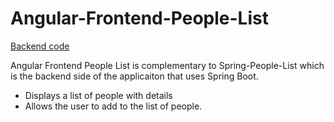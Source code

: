 # Angular-Frontend-People-List
[Backend code](https://github.com/akalink/spring-people-list)


Angular Frontend People List is complementary to Spring-People-List which is the backend side of the applicaiton that uses Spring Boot.
- Displays a list of people with details
- Allows the user to add to the list of people.
